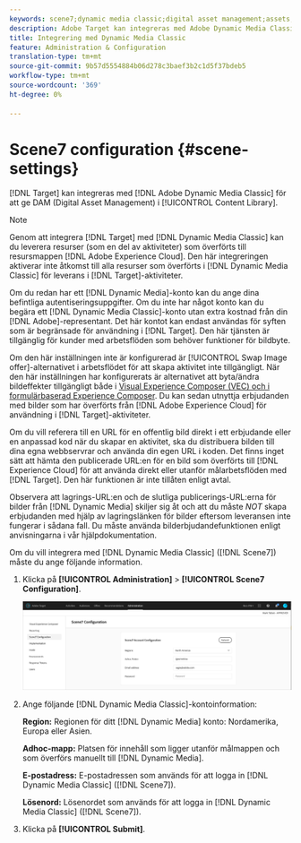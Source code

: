 ```yaml
---
keywords: scene7;dynamic media classic;digital asset management;assets;dam;content library;swap image
description: Adobe Target kan integreras med Adobe Dynamic Media Classic för att ge DAM (Digital Asset Management) i innehållsbiblioteket.
title: Integrering med Dynamic Media Classic
feature: Administration & Configuration
translation-type: tm+mt
source-git-commit: 9b57d5554884b06d278c3baef3b2c1d5f37bdeb5
workflow-type: tm+mt
source-wordcount: '369'
ht-degree: 0%

---
```



# Scene7 configuration {#scene-settings}

[!DNL Target] kan integreras med  [!DNL Adobe Dynamic Media Classic] för att ge DAM (Digital Asset Management) i  [!UICONTROL Content Library].

>[!NOTE]
>
>Genom att integrera [!DNL Target] med [!DNL Dynamic Media Classic] kan du leverera resurser (som en del av aktiviteter) som överförts till resursmappen [!DNL Adobe Experience Cloud]. Den här integreringen aktiverar inte åtkomst till alla resurser som överförts i [!DNL Dynamic Media Classic] för leverans i [!DNL Target]-aktiviteter.

Om du redan har ett [!DNL Dynamic Media]-konto kan du ange dina befintliga autentiseringsuppgifter. Om du inte har något konto kan du begära ett [!DNL Dynamic Media Classic]-konto utan extra kostnad från din [!DNL Adobe]-representant. Det här kontot kan endast användas för syften som är begränsade för användning i [!DNL Target]. Den här tjänsten är tillgänglig för kunder med arbetsflöden som behöver funktioner för bildbyte.

<!-- 
>[!NOTE]
>
>A restricted-use, free [!DNL Dynamic Media Classic] account for [!DNL Adobe Target] is no longer supported for new customers or new users. Existing sign-in credentials work as usual. 
-->

Om den här inställningen inte är konfigurerad är [!UICONTROL Swap Image offer]-alternativet i arbetsflödet för att skapa aktivitet inte tillgängligt. När den här inställningen har konfigurerats är alternativet att byta/ändra bildeffekter tillgängligt både i [Visual Experience Composer (VEC) och i formulärbaserad Experience Composer](/help/c-experiences/experiences.md#concept_A2E10F6AFB3D4AEAB6951EE14688848D). Du kan sedan utnyttja erbjudanden med bilder som har överförts från [!DNL Adobe Experience Cloud] för användning i [!DNL Target]-aktiviteter.

Om du vill referera till en URL för en offentlig bild direkt i ett erbjudande eller en anpassad kod när du skapar en aktivitet, ska du distribuera bilden till dina egna webbservrar och använda din egen URL i koden. Det finns inget sätt att hämta den publicerade URL:en för en bild som överförts till [!DNL Experience Cloud] för att använda direkt eller utanför målarbetsflöden med [!DNL Target]. Den här funktionen är inte tillåten enligt avtal.

Observera att lagrings-URL:en och de slutliga publicerings-URL:erna för bilder från [!DNL Dynamic Media] skiljer sig åt och att du måste *NOT* skapa erbjudanden med hjälp av lagringslänken för bilder eftersom leveransen inte fungerar i sådana fall. Du måste använda bilderbjudandefunktionen enligt anvisningarna i vår hjälpdokumentation.

Om du vill integrera med [!DNL Dynamic Media Classic] ([!DNL Scene7]) måste du ange följande information.

1. Klicka på **[!UICONTROL Administration]** > **[!UICONTROL Scene7 Configuration]**.

   ![Scene7 page](/help/administrating-target/assets/scene7.png)

1. Ange följande [!DNL Dynamic Media Classic]-kontoinformation:

   **Region:** Regionen för ditt  [!DNL Dynamic Media] konto: Nordamerika, Europa eller Asien.

   **Adhoc-mapp:** Platsen för innehåll som ligger utanför målmappen och som överförs manuellt till  [!DNL Dynamic Media].

   **E-postadress:** E-postadressen som används för att logga in  [!DNL Dynamic Media Classic] ([!DNL Scene7]).

   **Lösenord:** Lösenordet som används för att logga in  [!DNL Dynamic Media Classic] ([!DNL Scene7]).

1. Klicka på **[!UICONTROL Submit]**.
